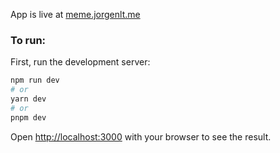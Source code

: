 App is live at [meme.jorgenlt.me](https://meme.jorgenlt.me/)


### To run:

First, run the development server:

```bash
npm run dev
# or
yarn dev
# or
pnpm dev
```

Open [http://localhost:3000](http://localhost:3000) with your browser to see the result.
